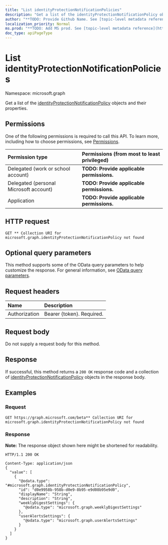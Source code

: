 ```yaml
---
title: "List identityProtectionNotificationPolicies"
description: "Get a list of the identityProtectionNotificationPolicy objects and their properties."
author: "**TODO: Provide Github Name. See [topic-level metadata reference](https://msgo.azurewebsites.net/add/document/guidelines/metadata.html#topic-level-metadata)**"
localization_priority: Normal
ms.prod: "**TODO: Add MS prod. See [topic-level metadata reference](https://msgo.azurewebsites.net/add/document/guidelines/metadata.html#topic-level-metadata)**"
doc_type: apiPageType
---
```


# List identityProtectionNotificationPolicies
Namespace: microsoft.graph

Get a list of the [identityProtectionNotificationPolicy](../resources/identityprotectionnotificationpolicy.md) objects and their properties.

## Permissions
One of the following permissions is required to call this API. To learn more, including how to choose permissions, see [Permissions](/graph/permissions-reference).

|Permission type|Permissions (from most to least privileged)|
|:---|:---|
|Delegated (work or school account)|**TODO: Provide applicable permissions.**|
|Delegated (personal Microsoft account)|**TODO: Provide applicable permissions.**|
|Application|**TODO: Provide applicable permissions.**|

## HTTP request

<!-- {
  "blockType": "ignored"
}
-->
``` http
GET ** Collection URI for microsoft.graph.identityProtectionNotificationPolicy not found
```

## Optional query parameters
This method supports some of the OData query parameters to help customize the response. For general information, see [OData query parameters](/graph/query-parameters).

## Request headers
|Name|Description|
|:---|:---|
|Authorization|Bearer {token}. Required.|

## Request body
Do not supply a request body for this method.

## Response

If successful, this method returns a `200 OK` response code and a collection of [identityProtectionNotificationPolicy](../resources/identityprotectionnotificationpolicy.md) objects in the response body.

## Examples

### Request
<!-- {
  "blockType": "request",
  "name": "get_identityprotectionnotificationpolicy"
}
-->
``` http
GET https://graph.microsoft.com/beta** Collection URI for microsoft.graph.identityProtectionNotificationPolicy not found
```


### Response
**Note:** The response object shown here might be shortened for readability.
<!-- {
  "blockType": "response",
  "truncated": true,
  "@odata.type": "Collection(microsoft.graph.identityProtectionNotificationPolicy)"
}
-->
``` http
HTTP/1.1 200 OK

Content-Type: application/json
{
  "value": [
    {
      "@odata.type": "#microsoft.graph.identityProtectionNotificationPolicy",
      "id": "d0e9958b-958b-d0e9-8b95-e9d08b95e9d0",
      "displayName": "String",
      "description": "String",
      "weeklyDigestSettings": {
        "@odata.type": "microsoft.graph.weeklyDigestSettings"
      },
      "userAlertsSettings": {
        "@odata.type": "microsoft.graph.userAlertsSettings"
      }
    }
  ]
}
```

